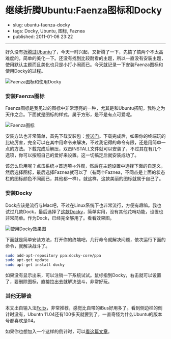 # 继续折腾Ubuntu:Faenza图标和Docky

- slug: ubuntu-faenza-docky
- tags: Docky, Ubuntu, 图标, Faznea
- published: 2011-01-06 23:22

----------

好久没有[折腾过Ubuntu][1]了，今天一时兴起，又折腾了一下，先搞了搞两个不太高难度的，简单的美化一下。还没有找到比较耐看的主题，所以一直没有安装主题，使用默认主题而且美化也只是小打小闹而已。今天就记录一下安装Faenza图标和使用Docky的过程。

![Faenza图标和使用Docky](//dn-serho.qbox.me/blog/2011010601.jpg "Faenza图标和使用Docky")

### 安装Faenza图标

Faenza图标是我见过的图标中非常漂亮的一种，尤其是和Ubuntu搭配，我称之为天作之合。下面就是图标的样式，属于方形，是不是有点可爱呢。

![Faenza图标](//dn-serho.qbox.me/blog/2011010602.jpg "Faenza图标")

安装方法也非常简单，首先下载安装包：[传送门][2]。下载完成后，如果你的终端玩的比较厉害，完全可以在其中用命令来解决，不过我记得的命令有限，还是用简单一点的方法。下载完成后解压，双击INSTALL文件就可以安装了，不过其在有几个选项，你可以按照自己的爱好来设置。这一切搞定后就安装成功了。

该怎么启用呢？点击系统→首选项→外观，然后在主题设置中选择下面的自定义，然后选择图标，最后选择Faznea就可以了（有两个Faznea，不同点是上面的状态栏的图标颜色不同而已，其他都一样）。就这样，这款美丽的图标就属于自己了。

### 安装Docky

Dock应该是流行与Mac吧，不过在Linux系统下也非常流行，方便有趣嘛。我也试过几款Dock，最后选择了[这款Docky][3]，简单实用，没有其他花哨功能，设置也非常简单。作为Dock，已经完全够用了。看看效果图。

![使用Docky效果图](//dn-serho.qbox.me/blog/2011010601.jpg "Docky效果图")

下面就是简单安装方法，打开你的终端吧，几行命令就解决问题，依次运行下面的命令，就解决战斗了。

```bash
sudo add-apt-repository ppa:docky-core/ppa
sudo apt-get update
sudo apt-get install docky
```

如果没有显示出来，可以注销一下系统试试。鼠标指到Docky，右击就可以设置了，要删除图标，直接拉出去就解决战斗，非常好玩。

### 其他无聊谈

本文出自输入法[Fcitx][4]，非常推荐，感觉比自带的iBus好用多了。看到侧边栏的倒计时没有，Ubuntn 11.04还有100多天就要到了，一直奇怪为什么Ubuntu的版本号都喜欢是04。

如果你也想加入一个这样的倒计时，可以[看这篇文章][5]。

[1]: /ubuntu-win7-disk
[2]: http://tiheum.deviantart.com/art/Faenza-Icons-173323228
[3]: http://www.go-docky.com/
[4]: http://wiki.ubuntu.org.cn/Fcitx
[5]: http://wowubuntu.com/ubuntu1104-countdown.html